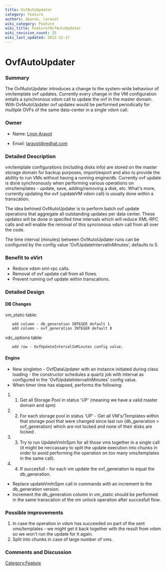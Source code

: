 ```yaml
---
title: OvfAutoUpdater
category: feature
authors: abaron, laravot
wiki_category: Feature
wiki_title: Feature/OvfAutoUpdater
wiki_revision_count: 25
wiki_last_updated: 2012-12-17
---
```


# OvfAutoUpdater

### Summary

The OvfAutoUpdater introduces a change to the system-wide behaviour of vm/template ovf updates. Currently every change in the VM configuration entails a synchronous vdsm call to update the ovf in the master domain. With OvfAutoUpdater ovf updates would be performed periodically for multiple OVFs of the same data-center in a single vdsm call.

### Owner

*   Name: [ Liron Aravot](User:Laravot)

<!-- -->

*   Email: <laravot@redhat.com>

### Detailed Description

vm/template configurations (including disks info) are stored on the master storage domain for backup purposes, import/export and also to provide the abillity to run VMs without having a running engine/db. Currently ovf update is done synchronously when performing various operations on vms/templates - update, save, adding/removing a disk, etc. What's more, currently updating the ovf (updateVM vdsm call) is usually done within a transcation.

The idea behined OvfAutoUpdater is to perform batch ovf update operations that aggregate all outstanding updates per data center. These updates will be done in specifed time intervals which will reduce XML-RPC calls and will enable the removal of this syncronous vdsm call from all over the code.

The time interval (minutes) between OvfAutoUpdater runs can be configured by the config value 'OvfUpdateIntervalInMinutes', defaults to 5.

### Benefit to oVirt

*   Reduce vdsm xml-rpc calls.
*   Removal of ovf update call from all flows.
*   Prevent running ovf update within transcations.

### Detailed Design

#### DB Changes

vm_static table:

       add column - db_generation INTEGER default 1
       add column - ovf_generation INTEGER default 0

vdc_options table:

       add row - OvfUpdateIntervalInMinutes config value.

#### Engine

*   New singleton - OvfDataUpdater with an instance initiated during class loading - the constructor schedules a quartz job with interval as configured in the 'OvfUpdateIntervalInMinutes' config value.
*   When timer time has elapsed, performs the following:

1.  1. Get all Storage Pool in status 'UP' (meaning we have a valid master domain and spm)
2.  2. For each storage pool in status 'UP' - Get all VM's/Templates within that storage pool that were changed since last run (db_generation > ovf_generation) which are not locked and none of their disks are locked .
3.  3. Try to run UpdateVmInSpm for all those vms together in a single call (it might be neccassary to split the update execution into chunks in order to avoid performing the operation on too many vms/templates in the same call).
4.  4. If succesfull - for each vm update the ovf_generation to equal the db_generation.

*   Replace updateVmInSpm call in commands with an increment to the db_generation version.
*   Increment the db_generation column in vm_static should be performed in the same transcation of the vm unlock operation after succesfull flow.

### Possible improvements

1.  In case the operation in vdsm has succeeded on part of the sent vms/templates - we might get it back together with the result from vdsm so we won't run the update for it again.
2.  Split into chunks in case of large number of vms.

### Comments and Discussion

<Category:Feature>
